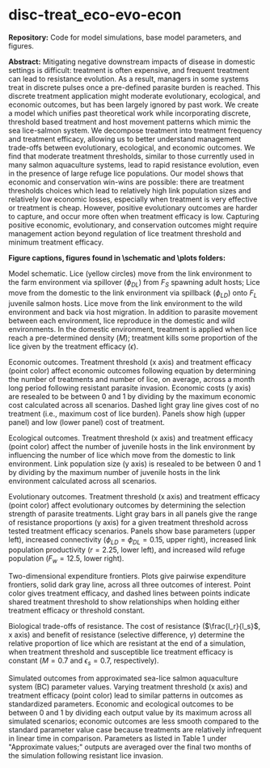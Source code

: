 # disc-treat_eco-evo-econ

**Repository:** Code for model simulations, base model parameters, and figures. 

**Abstract:** Mitigating negative downstream impacts of disease in domestic settings is difficult: treatment is often expensive, and frequent treatment can lead to resistance evolution. As a result, managers in some systems treat in discrete pulses once a pre-defined parasite burden is reached. This discrete treatment application might moderate evolutionary, ecological, and economic outcomes, but has been largely ignored by past work. We create a model which unifies past theoretical work while incorporating discrete, threshold based treatment and host movement patterns which mimic the sea lice-salmon system. We decompose treatment into treatment frequency and treatment efficacy, allowing us to better understand management trade-offs between evolutionary, ecological, and economic outcomes. We find that moderate treatment thresholds, similar to those currently used in many salmon aquaculture systems, lead to rapid resistance evolution, even in the presence of large refuge lice populations. Our model shows that economic and conservation win-wins are possible: there are treatment thresholds choices which lead to relatively high link population sizes and relatively low economic losses, especially when treatment is very effective or treatment is cheap. However, positive evolutionary outcomes are harder to capture, and occur more often when treatment efficacy is low. Capturing positive economic, evolutionary, and conservation outcomes might require management action beyond regulation of lice treatment threshold and minimum treatment efficacy.

**Figure captions, figures found in \schematic and \plots folders:**

Model schematic. Lice (yellow circles) move from the link environment to the farm environment via spillover ($\phi_{DL}$) from $F_S$ spawning adult hosts; Lice move from the domestic to the link environment via spillback ($\phi_{LD}$) onto $F_L$ juvenile salmon hosts. Lice move from the link environment to the wild environment and back via host migration. In addition to parasite movement between each environment, lice reproduce in the domestic and wild environments. In the domestic environment, treatment is applied when lice reach a pre-determined density ($M$); treatment kills some proportion of the lice given by the treatment efficacy ($\epsilon$).

Economic outcomes. Treatment threshold (x axis) and treatment efficacy (point color) affect economic outcomes following equation by determining the number of treatments and number of lice, on average, across a month long period following resistant parasite invasion. Economic costs (y axis) are resealed to be between 0 and 1 by dividing by the maximum economic cost calculated across all scenarios. Dashed light gray line gives cost of no treatment (i.e., maximum cost of lice burden). Panels show high (upper panel) and low (lower panel) cost of treatment.

Ecological outcomes. Treatment threshold (x axis) and treatment efficacy (point color) affect the number of juvenile hosts in the link environment by influencing the number of lice which move from the domestic to link environment. Link population size (y axis) is resealed to be between 0 and 1 by dividing by the maximum number of juvenile hosts in the link environment calculated  across all scenarios.

Evolutionary outcomes. Treatment threshold (x axis) and treatment efficacy (point color) affect evolutionary outcomes by determining the selection strength of parasite treatments. Light gray bars in all panels give the range of resistance proportions (y axis) for a given treatment threshold across tested treatment efficacy scenarios. Panels show base parameters (upper left), increased connectivity ($\phi_{LD} = \phi_{DL} = 0.15$, upper right), increased link population productivity ($r = 2.25$, lower left), and increased wild refuge population ($F_w = 12.5$, lower right).

Two-dimensional expenditure frontiers. Plots give pairwise expenditure frontiers, solid dark gray line, across all three outcomes of interest. Point color gives treatment efficacy, and dashed lines between points indicate shared treatment threshold to show relationships when holding either treatment efficacy or threshold constant.

Biological trade-offs of resistance. The cost of resistance ($\frac{l_r}{l_s}$, x axis) and benefit of resistance (selective difference, $\gamma$) determine the relative proportion of lice which are resistant at the end of a simulation, when treatment threshold and susceptible lice treatment efficacy is constant ($M = 0.7$ and $\epsilon_s = 0.7$, respectively).

Simulated outcomes from approximated sea-lice salmon aquaculture system (BC) parameter values. Varying treatment threshold (x axis) and treatment efficacy (point color) lead to similar patterns in outcomes as standardized parameters. Economic and ecological outcomes to be between 0 and 1 by dividing each output value by its maximum across all simulated scenarios; economic outcomes are less smooth compared to the standard parameter value case because treatments are relatively infrequent in linear time in comparison. Parameters as listed in Table 1 under "Approximate values;" outputs are averaged over the final two months of the simulation following resistant lice invasion.


